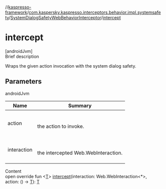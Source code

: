 //[kaspresso-framework](../../index.md)/[com.kaspersky.kaspresso.interceptors.behavior.impl.systemsafety](../index.md)/[SystemDialogSafetyWebBehaviorInterceptor](index.md)/[intercept](intercept.md)



# intercept  
[androidJvm]  
Brief description  


Wraps the given action invocation with the system dialog safety.



## Parameters  
  
androidJvm  
  
|  Name|  Summary| 
|---|---|
| action| <br><br>the action to invoke.<br><br>
| interaction| <br><br>the intercepted Web.WebInteraction.<br><br>
  
  
Content  
open override fun <[T](intercept.md)> [intercept](intercept.md)(interaction: Web.WebInteraction<*>, action: () -> [T](intercept.md)): [T](intercept.md)  



